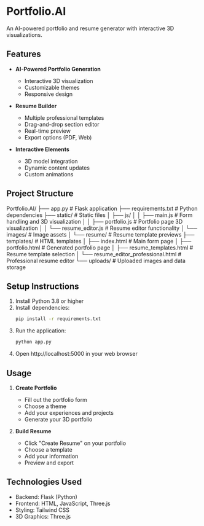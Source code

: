 # Portfolio.AI

An AI-powered portfolio and resume generator with interactive 3D visualizations.

## Features

- **AI-Powered Portfolio Generation**
  - Interactive 3D visualization
  - Customizable themes
  - Responsive design

- **Resume Builder**
  - Multiple professional templates
  - Drag-and-drop section editor
  - Real-time preview
  - Export options (PDF, Web)

- **Interactive Elements**
  - 3D model integration
  - Dynamic content updates
  - Custom animations

## Project Structure
Portfolio.AI/
├── app.py                  # Flask application
├── requirements.txt        # Python dependencies
├── static/                 # Static files
│   ├── js/
│   │   ├── main.js        # Form handling and 3D visualization
│   │   ├── portfolio.js   # Portfolio page 3D visualization
│   │   └── resume_editor.js # Resume editor functionality
│   └── images/            # Image assets
│       └── resume/        # Resume template previews
├── templates/             # HTML templates
│   ├── index.html         # Main form page
│   ├── portfolio.html     # Generated portfolio page
│   ├── resume_templates.html # Resume template selection
│   └── resume_editor_professional.html # Professional resume editor
└── uploads/              # Uploaded images and data storage

## Setup Instructions
1. Install Python 3.8 or higher
2. Install dependencies:
   ```bash
   pip install -r requirements.txt
   ```
3. Run the application:
   ```bash
   python app.py
   ```
4. Open http://localhost:5000 in your web browser

## Usage
1. **Create Portfolio**
   - Fill out the portfolio form
   - Choose a theme
   - Add your experiences and projects
   - Generate your 3D portfolio

2. **Build Resume**
   - Click "Create Resume" on your portfolio
   - Choose a template
   - Add your information
   - Preview and export

## Technologies Used
- Backend: Flask (Python)
- Frontend: HTML, JavaScript, Three.js
- Styling: Tailwind CSS
- 3D Graphics: Three.js
